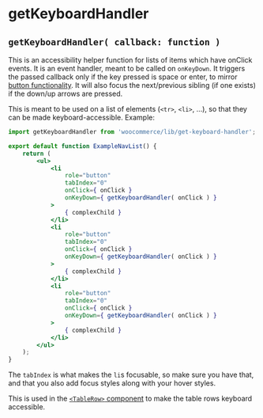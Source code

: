 # getKeyboardHandler

## `getKeyboardHandler( callback: function )`

This is an accessibility helper function for lists of items which have onClick events. It is an event handler, meant to be called on `onKeyDown`. It triggers the passed callback only if the key pressed is space or enter, to mirror [button functionality](https://www.w3.org/TR/wai-aria-practices/#button). It will also focus the next/previous sibling (if one exists) if the down/up arrows are pressed.

This is meant to be used on a list of elements (`<tr>`, `<li>`, …), so that they can be made keyboard-accessible. Example:

```jsx
import getKeyboardHandler from 'woocommerce/lib/get-keyboard-handler';

export default function ExampleNavList() {
	return (
		<ul>
			<li
				role="button"
				tabIndex="0"
				onClick={ onClick }
				onKeyDown={ getKeyboardHandler( onClick ) }
			>
				{ complexChild }
			</li>
			<li
				role="button"
				tabIndex="0"
				onClick={ onClick }
				onKeyDown={ getKeyboardHandler( onClick ) }
			>
				{ complexChild }
			</li>
			<li
				role="button"
				tabIndex="0"
				onClick={ onClick }
				onKeyDown={ getKeyboardHandler( onClick ) }
			>
				{ complexChild }
			</li>
		</ul>
	);
}
```

The `tabIndex` is what makes the `li`s focusable, so make sure you have that, and that you also add focus styles along with your hover styles.

This is used in the [`<TableRow>` component](https://github.com/Automattic/wp-calypso/blob/master/client/extensions/woocommerce/components/table/README.md) to make the table rows keyboard accessible.

